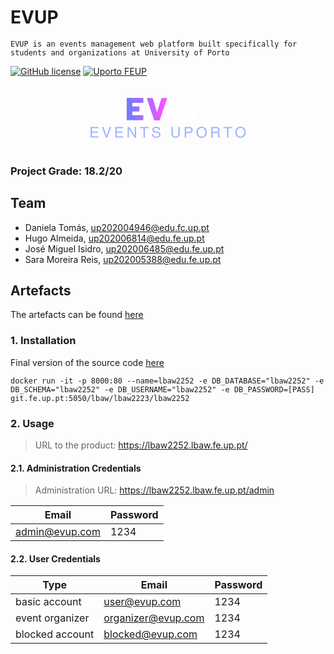 # EVUP
`EVUP is an events management web platform built specifically for students and organizations at University of Porto`

[![GitHub license](https://img.shields.io/github/license/microsoft/ML-For-Beginners.svg)](LICENSE)
[![Uporto FEUP](https://img.shields.io/badge/UPorto-FEUP-brown)](FEUP)

<!-- Logo generated using Looka's AI-powered platform -->
<div align="center">
    <svg width="288" height="104" viewBox="0 0 288 104" class="css-1j8o68f">
        <defs id="SvgjsDefs1018">
            <linearGradient id="SvgjsLinearGradient1027">
                <stop id="SvgjsStop1028" stop-color="#6d7cff" offset="0"></stop>
                <stop id="SvgjsStop1029" stop-color="#ff51ff" offset="1"></stop>
            </linearGradient>
        </defs>
        <g id="SvgjsG1020" transform="matrix(1.1904761243989865,0,0,1.1904761243989865,17.952381883468824,59.738095880846224)" fill="#a3b4fd">
            <path d="M12.32 18.28 l0 1.72 l-10.6 0 l0 -14.36 l10.46 0 l0 1.72 l-8.52 0 l0 4.4 l7.86 0 l0 1.72 l-7.86 0 l0 4.8 l8.66 0 z M23.372 17.88 l4.06 -12.24 l2.18 0 l-5.24 14.36 l-2.06 0 l-5.24 -14.36 l2.16 0 l4.1 12.24 l0.04 0 z M45.664 18.28 l0 1.72 l-10.6 0 l0 -14.36 l10.46 0 l0 1.72 l-8.52 0 l0 4.4 l7.86 0 l0 1.72 l-7.86 0 l0 4.8 l8.66 0 z M61.056000000000004 17.240000000000002 l0 -11.6 l1.88 0 l0 14.36 l-2.18 0 l-7.3 -11.6 l-0.04 0 l0 11.6 l-1.88 0 l0 -14.36 l2.3 0 l7.18 11.6 l0.04 0 z M68.06800000000001 7.359999999999999 l0 -1.72 l11.66 0 l0 1.72 l-4.86 0 l0 12.64 l-1.94 0 l0 -12.64 l-4.86 0 z M95.34000000000002 9.84 l-1.82 0 c-0.1 -2.22 -1.94 -2.92 -3.56 -2.92 c-1.22 0 -3.28 0.34 -3.28 2.52 c0 1.22 0.86 1.62 1.7 1.82 l4.1 0.94 c1.86 0.44 3.26 1.56 3.26 3.84 c0 3.4 -3.16 4.34 -5.62 4.34 c-2.66 0 -3.7 -0.8 -4.34 -1.38 c-1.22 -1.1 -1.46 -2.3 -1.46 -3.64 l1.82 0 c0 2.6 2.12 3.36 3.96 3.36 c1.4 0 3.76 -0.36 3.76 -2.42 c0 -1.5 -0.7 -1.98 -3.06 -2.54 l-2.94 -0.68 c-0.94 -0.22 -3.06 -0.88 -3.06 -3.38 c0 -2.24 1.46 -4.44 4.94 -4.44 c5.02 0 5.52 3 5.6 4.58 z M119.84400000000001 5.640000000000001 l1.94 0 l0 9.32 c0 2.94 -1.84 5.42 -5.78 5.42 c-3.86 0 -5.52 -2.48 -5.52 -5.16 l0 -9.58 l1.94 0 l0 9.04 c0 3.12 1.9 3.98 3.64 3.98 c1.78 0 3.78 -0.82 3.78 -3.94 l0 -9.08 z M130.336 7.300000000000001 l0 4.98 l3.86 0 c1.74 0 2.92 -0.64 2.92 -2.58 c0 -1.82 -1.24 -2.4 -2.84 -2.4 l-3.94 0 z M130.336 13.940000000000001 l0 6.06 l-1.94 0 l0 -14.36 l6.46 0 c2.66 0 4.26 1.72 4.26 4.04 c0 2 -1.14 4.26 -4.26 4.26 l-4.52 0 z M156.12800000000001 12.82 c0 -3.38 -1.88 -5.84 -5 -5.84 s-5 2.46 -5 5.84 s1.88 5.84 5 5.84 s5 -2.46 5 -5.84 z M158.12800000000001 12.82 c0 3.1 -1.64 7.56 -7 7.56 s-7 -4.46 -7 -7.56 s1.64 -7.56 7 -7.56 s7 4.46 7 7.56 z M165.94 13.84 l0 6.16 l-1.94 0 l0 -14.36 l6.64 0 c2.36 0 4.72 0.82 4.72 3.86 c0 2.12 -1.08 2.9 -2 3.44 c0.82 0.34 1.64 0.7 1.72 2.7 l0.12 2.6 c0.02 0.8 0.12 1.1 0.72 1.44 l0 0.32 l-2.38 0 c-0.28 -0.88 -0.34 -3.06 -0.34 -3.6 c0 -1.18 -0.24 -2.56 -2.56 -2.56 l-4.7 0 z M165.94 7.300000000000001 l0 4.88 l4.5 0 c1.42 0 2.92 -0.36 2.92 -2.48 c0 -2.22 -1.62 -2.4 -2.58 -2.4 l-4.84 0 z M180.292 7.359999999999999 l0 -1.72 l11.66 0 l0 1.72 l-4.86 0 l0 12.64 l-1.94 0 l0 -12.64 l-4.86 0 z M208.344 12.82 c0 -3.38 -1.88 -5.84 -5 -5.84 s-5 2.46 -5 5.84 s1.88 5.84 5 5.84 s5 -2.46 5 -5.84 z M210.344 12.82 c0 3.1 -1.64 7.56 -7 7.56 s-7 -4.46 -7 -7.56 s1.64 -7.56 7 -7.56 s7 4.46 7 7.56 z"></path></g><g id="SvgjsG1021" transform="matrix(2.8616847981000504,0,0,2.8616847981000504,75.13831520189996,-1.2337027847892443)" fill="url(#SvgjsLinearGradient1027)">
            <path d="M1 20 l0 -11.98 c0 -0.5 0.1 -0.6 0.26 -0.6 l8.76 0 c0.14 0 0.26 0.1 0.26 0.24 l0 2.26 c0 0.14 -0.12 0.26 -0.26 0.26 l-5.92 0 l0 2.08 l3.74 0 c0.14 0 0.26 0.12 0.26 0.26 l0 2.24 c0 0.14 -0.12 0.26 -0.26 0.26 l-3.74 0 l0 2.14 l5.9 0 c0.14 0 0.26 0.12 0.26 0.26 l0 2.24 c0 0.14 -0.12 0.26 -0.26 0.26 l-8.74 0 c-0.16 0 -0.26 -0.12 -0.26 0.08 z M16.54 20 c-0.1 0 -0.2 -0.06 -0.24 -0.16 l-4 -12 c-0.04 -0.08 -0.02 -0.16 0.02 -0.24 c0.06 -0.06 0.14 -0.1 0.22 -0.1 l2.8 0 c0.1 0 0.2 0.06 0.24 0.18 l2.38 7.82 l2.4 -7.82 c0.04 -0.12 0.14 -0.18 0.24 -0.18 l2.68 0 c0.08 0 0.16 0.04 0.22 0.1 c0.04 0.08 0.06 0.16 0.02 0.24 l-4.06 12 c-0.04 0.1 -0.12 0.16 -0.24 0.16 l-2.68 0 z"></path>
        </g>
        <g id="SvgjsG1022" transform="matrix(2.8391168644450415,0,0,2.8391168644450415,143.16088398167773,-0.7823372889008304)" fill="#ffffff">
            <path d="M6.22 20 c-1.08 0 -1.86 -0.22 -2.68 -0.66 c-0.8 -0.44 -1.44 -1.06 -1.88 -1.88 c-0.44 -0.8 -0.66 -1.76 -0.66 -2.86 l0 -7.04 c0 -0.14 0.12 -0.24 0.26 -0.24 l2.6 0 c0.14 0 0.24 0.1 0.24 0.24 l0 7.04 c0 0.8 0.22 1.42 0.64 1.86 s0.8 0.66 1.5 0.66 s1.06 -0.22 1.46 -0.64 c0.4 -0.44 0.6 -1.08 0.6 -1.88 l0 -7.04 c0 -0.14 0.12 -0.24 0.26 -0.24 l2.6 0 c0.14 0 0.26 0.1 0.26 0.24 l0 7.04 c0 1.1 -0.22 2.06 -0.66 2.86 c-0.42 0.82 -1.06 1.44 -1.86 1.88 s-1.6 0.66 -2.68 0.66 z M13.66 20 c-0.14 0 -0.24 -0.12 -0.24 -0.26 l0 -11.98 c0 -0.14 0.1 -0.26 0.24 -0.26 l4.9 0 c1.52 0 2.72 0.38 3.56 1.16 c1.24 1.12 1.66 3.24 1.06 4.8 c-0.22 0.56 -0.6 1.08 -1.08 1.46 c-1.62 1.26 -3.64 1.14 -5.58 1.14 l0 3.68 c0 0.14 -0.12 0.26 -0.26 0.26 l-2.6 0 z M16.52 13.280000000000001 c0 0 2.52 0.28 3.4 -0.3 c0.34 -0.22 0.54 -0.76 0.54 -1.16 c-0.02 -0.44 -0.24 -0.9 -0.6 -1.18 c-0.38 -0.32 -1.32 -0.42 -1.8 -0.42 l-1.54 0.04 l0 3.02 z"></path>
        </g>
    </svg>
</div>

### Project Grade: 18.2/20

## Team

- Daniela Tomás, up202004946@edu.fc.up.pt
- Hugo Almeida, up202006814@edu.fe.up.pt
- José Miguel Isidro, up202006485@edu.fe.up.pt
- Sara Moreira Reis, up202005388@edu.fe.up.pt

## Artefacts

The artefacts can be found [here](https://github.com/zmiguel2011/LBAW-EVUP/wiki)

### 1. Installation

Final version of the source code [here](https://github.com/zmiguel2011/LBAW-EVUP/tree/main/evup)
```
docker run -it -p 8000:80 --name=lbaw2252 -e DB_DATABASE="lbaw2252" -e DB_SCHEMA="lbaw2252" -e DB_USERNAME="lbaw2252" -e DB_PASSWORD=[PASS] git.fe.up.pt:5050/lbaw/lbaw2223/lbaw2252
```

### 2. Usage

> URL to the product: https://lbaw2252.lbaw.fe.up.pt/

#### 2.1. Administration Credentials

> Administration URL: https://lbaw2252.lbaw.fe.up.pt/admin

| Email | Password |
|-------|----------|
| admin@evup.com | 1234 |

#### 2.2. User Credentials

| Type | Email | Password |
|------|-------|----------|
| basic account | user@evup.com | 1234 |
| event organizer | organizer@evup.com | 1234 |
| blocked account | blocked@evup.com | 1234 |
